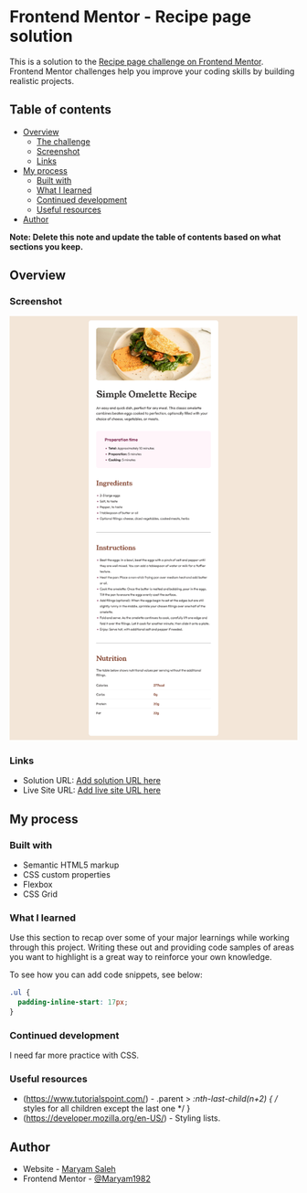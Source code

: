 # Frontend Mentor - Recipe page solution

This is a solution to the [Recipe page challenge on Frontend Mentor](https://www.frontendmentor.io/challenges/recipe-page-KiTsR8QQKm). Frontend Mentor challenges help you improve your coding skills by building realistic projects.

## Table of contents

- [Overview](#overview)
  - [The challenge](#the-challenge)
  - [Screenshot](#screenshot)
  - [Links](#links)
- [My process](#my-process)
  - [Built with](#built-with)
  - [What I learned](#what-i-learned)
  - [Continued development](#continued-development)
  - [Useful resources](#useful-resources)
- [Author](#author)

**Note: Delete this note and update the table of contents based on what sections you keep.**

## Overview

### Screenshot

![](./screenshot.jpg)

### Links

- Solution URL: [Add solution URL here](https://your-solution-url.com)
- Live Site URL: [Add live site URL here](https://your-live-site-url.com)

## My process

### Built with

- Semantic HTML5 markup
- CSS custom properties
- Flexbox
- CSS Grid

### What I learned

Use this section to recap over some of your major learnings while working through this project. Writing these out and providing code samples of areas you want to highlight is a great way to reinforce your own knowledge.

To see how you can add code snippets, see below:

```css
.ul {
  padding-inline-start: 17px;
}
```

### Continued development

I need far more practice with CSS.

### Useful resources

- (https://www.tutorialspoint.com/) - .parent > _:nth-last-child(n+2) {
  /_ styles for all children except the last one \*/
  }
- (https://developer.mozilla.org/en-US/) - Styling lists.

## Author

- Website - [Maryam Saleh](https://github.com/Maryam1982)
- Frontend Mentor - [@Maryam1982](https://www.frontendmentor.io/profile/Maryam1982)
